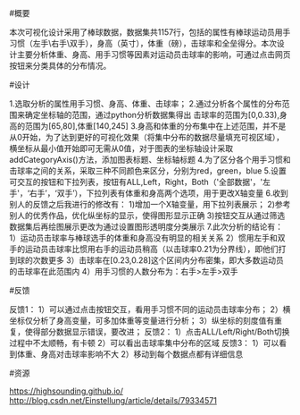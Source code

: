 #概要

本次可视化设计采用了棒球数据，数据集共1157行，包括的属性有棒球运动员用手习惯（左手\右手\双手），身高（英寸），体重（磅），击球率和全垒得分。本次设计主要分析体重、身高、用手习惯等因素对运动员击球率的影响，可通过点击网页按钮来分类具体的分布情况。

#设计

1.选取分析的属性用手习惯、身高、体重、击球率；
2.通过分析各个属性的分布范围来确定坐标轴的范围，通过python分析数据集得出
击球率的范围为[0,0.33),身高的范围为[65,80],体重[140,245]
3.身高和体重的分布集中在上述范围，并不是从0开始，为了达到更好的可视化效果（将集中分布的数据尽量填充可视区域），横坐标从最小值开始即可无需从0值，对于图表的坐标轴设计采取addCategoryAxis()方法，添加图表标题、坐标轴标题
4.为了区分各个用手习惯和击球率之间的关系，采取三种不同颜色来区分，分别为red，green，blue
5.设置可交互的按钮和下拉列表，按钮有ALL,Left，Right，Both（'全部数据'，'左手'，‘右手’，‘双手’），下拉列表有体重和身高两个选项，用于更改X轴变量
6.收到别人的反馈之后我进行的修改有：
1)增加一个X轴变量，用下拉列表展示；
2)参考别人的优秀作品，优化纵坐标的显示，使得图形显示正确
3)按钮交互从通过筛选数据集后再绘图展示更改为通过设置图形透明度分类展示
7.此次分析的结论有：
1）运动员击球率与棒球选手的体重和身高没有明显的相关关系
2）惯用左手和双手的运动员击球率比惯用右手的运动员稍高（以击球率0.21为分界线），即他们打到球的次数更多
3）击球率在[0.23,0.28]这个区间内分布密集，即大多数运动员的击球率在此范围内
4）用手习惯的人数分布为：右手>左手>双手

#反馈

反馈1：
1）可以通过点击按钮交互，看用手习惯不同的运动员击球率分布；
2）横坐标仅分析了身高变量，可多加体重等变量进行分析；
3）纵坐标的刻度值有重复，使得部分数据显示错误，要改进；
反馈2：
1）点击ALL/Left/Right/Both切换过程中不太顺畅，有卡顿
2）可以看出击球率集中分布的区域
反馈3：
1）可以看到体重、身高对击球率影响不大
2）移动到每个数据点都有详细信息

#资源

https://highsounding.github.io/
http://blog.csdn.net/Einstellung/article/details/79334571
